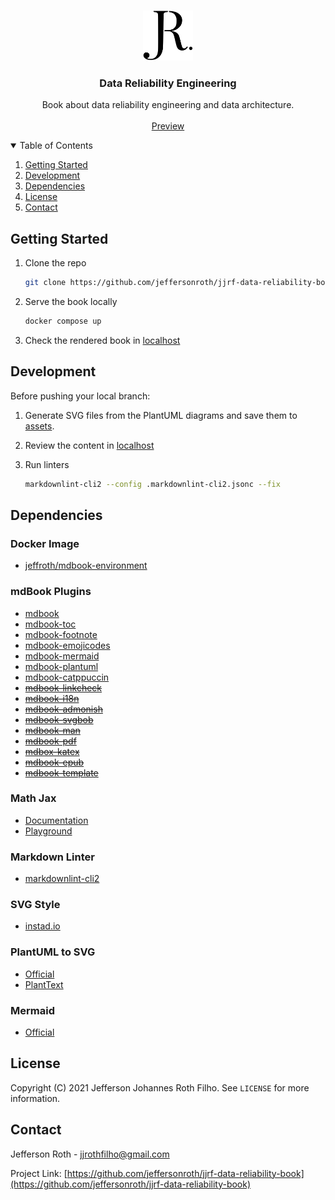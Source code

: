 <!-- PROJECT LOGO -->
<br />
<p align="center">
  <a href="https://github.com/jeffersonroth/jjrf-data-reliability-book">
    <img src="assets/images/logo.svg" alt="Logo" width="80" height="80">
  </a>

  <h3 align="center">Data Reliability Engineering</h3>

  <p align="center">
    Book about data reliability engineering and data architecture.
    <br />
    <br />
    <a href="https://jeffersonroth.github.io/jjrf-data-reliability-book/">Preview</a>
  </p>
</p>

<!-- TABLE OF CONTENTS -->
<details open="open">
  <summary>Table of Contents</summary>
  <ol>
    <li><a href="#getting-started">Getting Started</a></li>
    <li><a href="#development">Development</a></li>
    <li><a href="#dependencies">Dependencies</a></li>
    <li><a href="#license">License</a></li>
    <li><a href="#contact">Contact</a></li>
  </ol>
</details>

<!-- GETTING STARTED -->

## Getting Started

1. Clone the repo

   ```sh
   git clone https://github.com/jeffersonroth/jjrf-data-reliability-book.git
   ```

2. Serve the book locally

   ```sh
   docker compose up
   ```

3. Check the rendered book in [localhost](localhost:3000)

<!-- DEVELOPMENT -->

## Development

Before pushing your local branch:

1. Generate SVG files from the PlantUML diagrams and save them to [assets](./src/assets/).

2. Review the content in [localhost](localhost:3000)

3. Run linters

   ```sh
   markdownlint-cli2 --config .markdownlint-cli2.jsonc --fix
   ```

<!-- DEPENDENCIES -->

## Dependencies

### Docker Image

* [jeffroth/mdbook-environment](https://hub.docker.com/r/jeffroth/mdbook-environment)

### mdBook Plugins

* [mdbook](https://crates.io/crates/mdbook)
* [mdbook-toc](https://crates.io/crates/mdbook-toc)
* [mdbook-footnote](https://crates.io/crates/mdbook-footnote)
* [mdbook-emojicodes](https://crates.io/crates/mdbook-emojicodes)
* [mdbook-mermaid](https://crates.io/crates/mdbook-mermaid)
* [mdbook-plantuml](https://crates.io/crates/mdbook-plantuml)
* [mdbook-catppuccin](https://crates.io/crates/mdbook-catppuccin)
* [~~mdbook-linkcheck~~](https://crates.io/crates/mdbook-linkcheck)
* [~~mdbook-i18n~~](https://crates.io/crates/mdbook-i18n)
* [~~mdbook-admonish~~](https://crates.io/crates/mdbook-admonish)
* [~~mdbook-svgbob~~](https://crates.io/crates/mdbook-svgbob)
* [~~mdbook-man~~](https://crates.io/crates/mdbook-man)
* [~~mdbook-pdf~~](https://crates.io/crates/mdbook-pdf)
* [~~mdbox-katex~~](https://crates.io/crates/mdbook-katex)
* [~~mdbook-epub~~](https://crates.io/crates/mdbook-epub)
* [~~mdbook-template~~](https://crates.io/crates/mdbook-template)

### Math Jax

* [Documentation](https://bearnok.com/grva/en/knowledge/software/mathjax)
* [Playground](https://www.mdraft.net/)

### Markdown Linter

* [markdownlint-cli2](https://github.com/DavidAnson/markdownlint-cli2)

### SVG Style

* [instad.io](https://go.instad.io/)

### PlantUML to SVG

* [Official](https://www.plantuml.com/plantuml)
* [PlantText](https://www.planttext.com/)

### Mermaid

* [Official](https://mermaid.live/)

<!-- LICENSE -->

## License

Copyright (C) 2021 Jefferson Johannes Roth Filho. See `LICENSE` for more information.

<!-- CONTACT -->

## Contact

Jefferson Roth - <jjrothfilho@gmail.com>

Project Link: [https://github.com/jeffersonroth/jjrf-data-reliability-book](https://github.com/jeffersonroth/jjrf-data-reliability-book)
